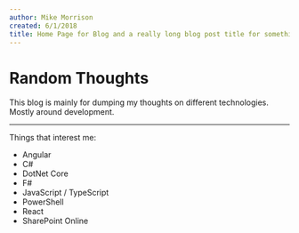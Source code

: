 ```yaml
---
author: Mike Morrison
created: 6/1/2018
title: Home Page for Blog and a really long blog post title for something interesting!
---
```

# Random Thoughts #

This blog is mainly for dumping my thoughts on different technologies.  Mostly around development.

---

Things that interest me:

* Angular
* C#
* DotNet Core
* F#
* JavaScript / TypeScript
* PowerShell
* React
* SharePoint Online
